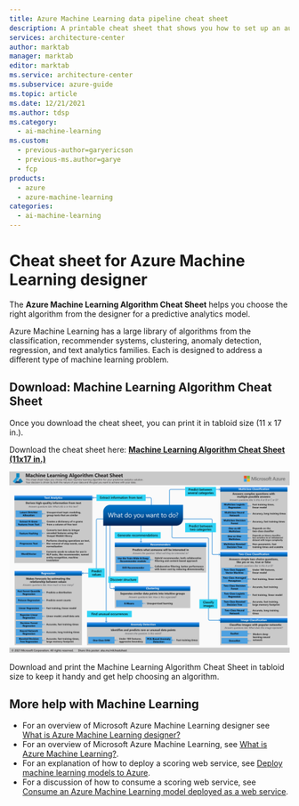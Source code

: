```yaml
---
title: Azure Machine Learning data pipeline cheat sheet
description: A printable cheat sheet that shows you how to set up an automated data pipeline to your Azure Machine Learning web service whether your data is on-premises, streaming, in Azure, or in a third-party cloud service.
services: architecture-center
author: marktab
manager: marktab
editor: marktab
ms.service: architecture-center
ms.subservice: azure-guide
ms.topic: article
ms.date: 12/21/2021
ms.author: tdsp
ms.category:
  - ai-machine-learning
ms.custom:
  - previous-author=garyericson
  - previous-ms.author=garye
  - fcp
products:
  - azure
  - azure-machine-learning
categories:
  - ai-machine-learning
---
```

# Cheat sheet for Azure Machine Learning designer

The **Azure Machine Learning Algorithm Cheat Sheet** helps you choose the right algorithm from the designer for a predictive analytics model.

Azure Machine Learning has a large library of algorithms from the classification, recommender systems, clustering, anomaly detection, regression, and text analytics families. Each is designed to address a different type of machine learning problem.

## Download: Machine Learning Algorithm Cheat Sheet

Once you download the cheat sheet, you can print it in tabloid size (11 x 17 in.).

Download the cheat sheet here: **[Machine Learning Algorithm Cheat Sheet (11x17 in.)](https://download.microsoft.com/download/3/5/b/35bb997f-a8c7-485d-8c56-19444dafd757/azure-machine-learning-algorithm-cheat-sheet-july-2021.pdf)**

![Machine Learning Algorithm Cheat Sheet][op-cheat-sheet]

[op-cheat-sheet]: ./media/automated-data-pipeline-cheat-sheet/machine-learning-algorithm-cheat-sheet.png

Download and print the Machine Learning Algorithm Cheat Sheet in tabloid size to keep it handy and get help choosing an algorithm.

## More help with Machine Learning

* For an overview of Microsoft Azure Machine Learning designer see [What is Azure Machine Learning designer?](/azure/machine-learning/concept-designer)
* For an overview of Microsoft Azure Machine Learning, see [What is Azure Machine Learning?](/azure/machine-learning/overview-what-is-azure-machine-learning).
* For an explanation of how to deploy a scoring web service, see [Deploy machine learning models to Azure](/azure/machine-learning/how-to-deploy-managed-online-endpoints).
* For a discussion of how to consume a scoring web service, see [Consume an Azure Machine Learning model deployed as a web service](/azure/machine-learning/how-to-consume-web-service).
